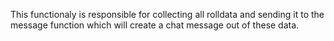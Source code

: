 This functionaly is responsible for collecting all rolldata and sending it to the message function which will create a chat message out of these data.